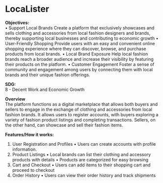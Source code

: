 # LocaLister

**Objectives:** <br>
• Support Local Brands
    Create a platform that exclusively showcases and sells clothing and accessories from local fashion designers and brands, thereby supporting local businesses and contributing to economic growth 
• User-Friendly Shopping
    Provide users with an easy and convenient online shopping experience where they can discover, browse, and purchase products from local brands.
• Local Brand Exposure
    Help local fashion brands reach a broader audience and increase their visibility by featuring their products on the platform.
• Customer Engagement
    Foster a sense of community and engagement among users by connecting them with local brands and their unique fashion offerings.


**SDG:** <br>
8 - Decent Work and Economic Growth

**Overview** <br>
    The platform functions as a digital marketplace that allows both buyers and sellers to engage in the exchange of clothing and accessories from local fashion brands. It allows users to register accounts, with buyers exploring a variety of fashion product listings and completing transactions. Sellers, on the other hand, can showcase and sell their fashion items.

**Features/How it works:** <br>
1. User Registration and Profiles
    • Users can create accounts with profile information.
2. Product Listings
    • Local brands can list their clothing and accessory products with details
    • Products are categorized for easy browsing
3.  Cart and Checkout
    • Users can add items to their shopping cart and proceed to checkout
4. Order History
    • Users can view their order history and track shipments

